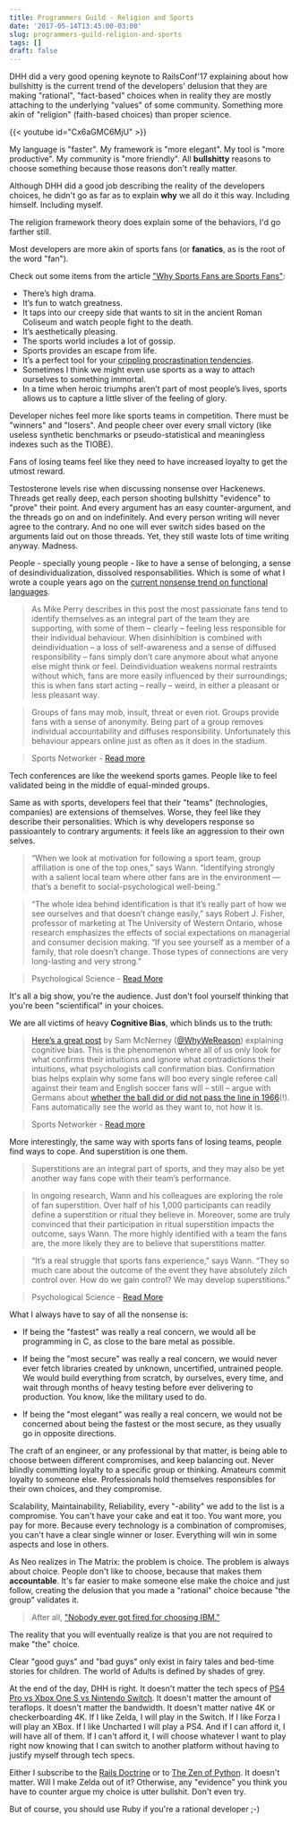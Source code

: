 ```yaml
---
title: Programmers Guild - Religion and Sports
date: '2017-05-14T13:45:00-03:00'
slug: programmers-guild-religion-and-sports
tags: []
draft: false
---
```


DHH did a very good opening keynote to RailsConf'17 explaining about how bullshitty is the current trend of the developers' delusion that they are making "rational", "fact-based" choices when in reality they are mostly attaching to the underlying "values" of some community. Something more akin of "religion" (faith-based choices) than proper science.

{{< youtube id="Cx6aGMC6MjU" >}}

My language is "faster". My framework is "more elegant". My tool is "more productive". My community is "more friendly". All **bullshitty** reasons to choose something because those reasons don't really matter.

Although DHH did a good job describing the reality of the developers choices, he didn't go as far as to explain **why** we all do it this way. Including himself. Including myself.

The religion framework theory does explain some of the behaviors, I'd go farther still.

Most developers are more akin of sports fans (or **fanatics**, as is the root of the word "fan").

Check out some items from the article ["Why Sports Fans are Sports Fans"](http://waitbutwhy.com/2014/03/sports-fans-sports-fans.html):

* There’s high drama.
* It’s fun to watch greatness. 
* It taps into our creepy side that wants to sit in the ancient Roman Coliseum and watch people fight to the death.
* It’s aesthetically pleasing.
* The sports world includes a lot of gossip.
* Sports provides an escape from life.
* It’s a perfect tool for your [crippling procrastination tendencies](http://waitbutwhy.com/2013/10/why-procrastinators-procrastinate.html).
* Sometimes I think we might even use sports as a way to attach ourselves to something immortal.
* In a time when heroic triumphs aren’t part of most people’s lives, sports allows us to capture a little sliver of the feeling of glory.

Developer niches feel more like sports teams in competition. There must be "winners" and "losers". And people cheer over every small victory (like useless synthetic benchmarks or pseudo-statistical and meaningless indexes such as the TIOBE).

Fans of losing teams feel like they need to have increased loyalty to get the utmost reward.

Testosterone levels rise when discussing nonsense over Hackenews. Threads get really deep, each person shooting bullshitty "evidence" to "prove" their point. And every argument has an easy counter-argument, and the threads go on and on indefinitely. And every person writing will never agree to the contrary. And no one will ever switch sides based on the arguments laid out on those threads. Yet, they still waste lots of time writing anyway. Madness.

People - specially young people - like to have a sense of belonging, a sense of desindividualization, dissolved responsabilities. Which is some of what I wrote a couple years ago on the [current nonsense trend on functional languages](http://www.akitaonrails.com/2015/10/28/personal-thoughts-on-the-current-functional-programming-bandwagon).

> As Mike Perry describes in this post the most passionate fans tend to identify themselves as an integral part of the team they are supporting, with some of them – clearly – feeling less responsible for their individual behaviour. When disinhibition is combined with deindividuation – a loss of self-awareness and a sense of diffused responsibility – fans simply don’t care anymore about what anyone else might think or feel. Deindividuation weakens normal restraints without which, fans are more easily influenced by their surroundings; this is when fans start acting – really – weird, in either a pleasant or less pleasant way.

> Groups of fans may mob, insult, threat or even riot. Groups provide fans with a sense of anonymity. Being part of a group removes individual accountability and diffuses responsibility. Unfortunately this behaviour appears online just as often as it does in the stadium.

> Sports Networker - [Read more](http://www.sportsnetworker.com/2012/02/15/the-psychology-of-sports-fans-what-makes-them-so-crazy/)

Tech conferences are like the weekend sports games. People like to feel validated being in the middle of equal-minded groups.

Same as with sports, developers feel that their "teams" (technologies, companies) are extensions of themselves. Worse, they feel like they describe their personalities. Which is why developers response so passioantely to contrary arguments: it feels like an aggression to their own selves.

> “When we look at motivation for following a sport team, group affiliation is one of the top ones,” says Wann. “Identifying strongly with a salient local team where other fans are in the environment — that’s a benefit to social-psychological well-being.”

> “The whole idea behind identification is that it’s really part of how we see ourselves and that doesn’t change easily,” says Robert J. Fisher, professor of marketing at The University of Western Ontario, whose research emphasizes the effects of social expectations on managerial and consumer decision making. “If you see yourself as a member of a family, that role doesn’t change. Those types of connections are very long-lasting and very strong.”

> Psychological Science - [Read More](https://www.psychologicalscience.org/observer/sports-complex-the-science-behind-fanatic-behavior#.WRm0CHVierx)

It's all a big show, you're the audience. Just don't fool yourself thinking that you're been "scientifical" in your choices.

We are all victims of heavy **Cognitive Bias**, which blinds us to the truth:

>  [Here’s a great post](http://blogs.scientificamerican.com/guest-blog/2011/09/22/cognitive-biases-in-sports-the-irrationality-of-coaches-commentators-and-fans/) by Sam McNerney ([@WhyWeReason](http://twitter.com/WhyWeReason)) explaining cognitive bias. This is the phenomenon where all of us only look for what confirms their intuitions and ignore what contradictions their intuitions, what psychologists call confirmation bias. Confirmation bias helps explain why some fans will boo every single referee call against their team and English soccer fans will – still – argue with Germans about [whether the ball did or did not pass the line in 1966](http://www.youtube.com/watch?v=__MJV11nRqU)(!). Fans automatically see the world as they want to, not how it is.

> Sports Networker - [Read more](http://www.sportsnetworker.com/2012/02/15/the-psychology-of-sports-fans-what-makes-them-so-crazy/)

More interestingly, the same way with sports fans of losing teams, people find ways to cope. And superstition is one them.

> Superstitions are an integral part of sports, and they may also be yet another way fans cope with their team’s performance.

> In ongoing research, Wann and his colleagues are exploring the role of fan superstition. Over half of his 1,000 participants can readily define a superstition or ritual they believe in. Moreover, some are truly convinced that their participation in ritual superstition impacts the outcome, says Wann. The more highly identified with a team the fans are, the more likely they are to believe that superstitions matter.

> “It’s a real struggle that sports fans experience,” says Wann. “They so much care about the outcome of the event they have absolutely zilch control over. How do we gain control? We may develop superstitions.”

> Psychological Science - [Read More](https://www.psychologicalscience.org/observer/sports-complex-the-science-behind-fanatic-behavior#.WRm0CHVierx)

What I always have to say of all the nonsense is:

* If being the "fastest" was really a real concern, we would all be programming in C, as close to the bare metal as possible.

* If being the "most secure" was really a real concern, we would never ever fetch libraries created by unknown, uncertified, untrained people. We would build everything from scratch, by ourselves, every time, and wait through months of heavy testing before ever delivering to production. You know, like the military used to do.

* If being the "most elegant" was really a real concern, we would not be concerned about being the fastest or the most secure, as they usually go in opposite directions.

The craft of an engineer, or any professional by that matter, is being able to choose between different compromises, and keep balancing out. Never blindly committing loyalty to a specific group or thinking. Amateurs commit loyalty to someone else. Professionals hold themselves responsibles for their own choices, and they compromise.

Scalability, Maintainability, Reliability, every "-ability" we add to the list is a compromise. You can't have your cake and eat it too. You want more, you pay for more. Because every technology is a combination of compromises, you can't have a clear single winner or loser. Everything will win in some aspects and lose in others.

As Neo realizes in The Matrix: the problem is choice. The problem is always about choice. People don't like to choose, because that makes them **accountable**. It's far easier to make someone else make the choice and just follow, creating the delusion that you made a "rational" choice because "the group" validates it.

> After all, ["Nobody ever got fired for choosing IBM."](https://www.quora.com/What-does-the-phrase-Nobody-ever-got-fired-for-choosing-IBM-mean)

The reality that you will eventually realize is that you are not required to make "the" choice.

Clear "good guys" and "bad guys" only exist in fairy tales and bed-time stories for children. The world of Adults is defined by shades of grey.

At the end of the day, DHH is right. It doesn't matter the tech specs of [PS4 Pro vs Xbox One S vs Nintendo Switch](http://www.techradar.com/news/xbox-one-s-vs-ps4-pro-vs-nintendo-switch-which-is-better). It doesn't matter the amount of teraflops. It doesn't matter the bandwidth. It doesn't matter native 4K or checkerboarding 4K. If I like Zelda, I will play in the Switch. If I like Forza I will play an XBox. If I like Uncharted I will play a PS4. And if I can afford it, I will have all of them. If I can't afford it, I will choose whatever I want to play right now knowing that I can switch to another platform without having to justify myself through tech specs.

Either I subscribe to the [Rails Doctrine](http://rubyonrails.org/doctrine/) or to [The Zen of Python](https://www.python.org/dev/peps/pep-0020/). It doesn't matter. Will I make Zelda out of it? Otherwise, any "evidence" you think you have to counter argue my choice is utter bullshit. Don't even try.

But of course, you should use Ruby if you're a rational developer ;-)
